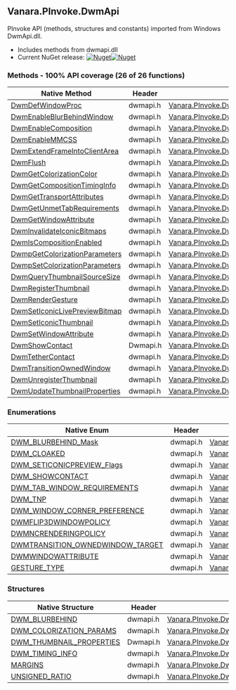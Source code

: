 ## Vanara.PInvoke.DwmApi  
PInvoke API (methods, structures and constants) imported from Windows DwmApi.dll.

- Includes methods from dwmapi.dll  
- Current NuGet release: [![Nuget](https://img.shields.io/nuget/v/Vanara.PInvoke.DwmApi?logo=nuget&style=flat-square)![Nuget](https://img.shields.io/nuget/dt/Vanara.PInvoke.DwmApi?label=%20&style=flat-square)](https://www.nuget.org/packages/Vanara.PInvoke.DwmApi)  
### Methods - 100% API coverage (26 of 26 functions)  
Native Method | Header | Managed Method  
--- | --- | ---  
[DwmDefWindowProc](https://www.google.com/search?num=5&q=DwmDefWindowProc+site%3Alearn.microsoft.com) | dwmapi.h | [Vanara.PInvoke.DwmApi.DwmDefWindowProc](https://github.com/dahall/Vanara/search?l=C%23&q=DwmDefWindowProc)  
[DwmEnableBlurBehindWindow](https://www.google.com/search?num=5&q=DwmEnableBlurBehindWindow+site%3Alearn.microsoft.com) | dwmapi.h | [Vanara.PInvoke.DwmApi.DwmEnableBlurBehindWindow](https://github.com/dahall/Vanara/search?l=C%23&q=DwmEnableBlurBehindWindow)  
[DwmEnableComposition](https://www.google.com/search?num=5&q=DwmEnableComposition+site%3Alearn.microsoft.com) | dwmapi.h | [Vanara.PInvoke.DwmApi.DwmEnableComposition](https://github.com/dahall/Vanara/search?l=C%23&q=DwmEnableComposition)  
[DwmEnableMMCSS](https://www.google.com/search?num=5&q=DwmEnableMMCSS+site%3Alearn.microsoft.com) | dwmapi.h | [Vanara.PInvoke.DwmApi.DwmEnableMMCSS](https://github.com/dahall/Vanara/search?l=C%23&q=DwmEnableMMCSS)  
[DwmExtendFrameIntoClientArea](https://www.google.com/search?num=5&q=DwmExtendFrameIntoClientArea+site%3Alearn.microsoft.com) | dwmapi.h | [Vanara.PInvoke.DwmApi.DwmExtendFrameIntoClientArea](https://github.com/dahall/Vanara/search?l=C%23&q=DwmExtendFrameIntoClientArea)  
[DwmFlush](https://www.google.com/search?num=5&q=DwmFlush+site%3Alearn.microsoft.com) | dwmapi.h | [Vanara.PInvoke.DwmApi.DwmFlush](https://github.com/dahall/Vanara/search?l=C%23&q=DwmFlush)  
[DwmGetColorizationColor](https://www.google.com/search?num=5&q=DwmGetColorizationColor+site%3Alearn.microsoft.com) | dwmapi.h | [Vanara.PInvoke.DwmApi.DwmGetColorizationColor](https://github.com/dahall/Vanara/search?l=C%23&q=DwmGetColorizationColor)  
[DwmGetCompositionTimingInfo](https://www.google.com/search?num=5&q=DwmGetCompositionTimingInfo+site%3Alearn.microsoft.com) | dwmapi.h | [Vanara.PInvoke.DwmApi.DwmGetCompositionTimingInfo](https://github.com/dahall/Vanara/search?l=C%23&q=DwmGetCompositionTimingInfo)  
[DwmGetTransportAttributes](https://www.google.com/search?num=5&q=DwmGetTransportAttributes+site%3Alearn.microsoft.com) | dwmapi.h | [Vanara.PInvoke.DwmApi.DwmGetTransportAttributes](https://github.com/dahall/Vanara/search?l=C%23&q=DwmGetTransportAttributes)  
[DwmGetUnmetTabRequirements](https://www.google.com/search?num=5&q=DwmGetUnmetTabRequirements+site%3Alearn.microsoft.com) | dwmapi.h | [Vanara.PInvoke.DwmApi.DwmGetUnmetTabRequirements](https://github.com/dahall/Vanara/search?l=C%23&q=DwmGetUnmetTabRequirements)  
[DwmGetWindowAttribute](https://www.google.com/search?num=5&q=DwmGetWindowAttribute+site%3Alearn.microsoft.com) | dwmapi.h | [Vanara.PInvoke.DwmApi.DwmGetWindowAttribute](https://github.com/dahall/Vanara/search?l=C%23&q=DwmGetWindowAttribute)  
[DwmInvalidateIconicBitmaps](https://www.google.com/search?num=5&q=DwmInvalidateIconicBitmaps+site%3Alearn.microsoft.com) | dwmapi.h | [Vanara.PInvoke.DwmApi.DwmInvalidateIconicBitmaps](https://github.com/dahall/Vanara/search?l=C%23&q=DwmInvalidateIconicBitmaps)  
[DwmIsCompositionEnabled](https://www.google.com/search?num=5&q=DwmIsCompositionEnabled+site%3Alearn.microsoft.com) | dwmapi.h | [Vanara.PInvoke.DwmApi.DwmIsCompositionEnabled](https://github.com/dahall/Vanara/search?l=C%23&q=DwmIsCompositionEnabled)  
[DwmpGetColorizationParameters](https://www.google.com/search?num=5&q=DwmpGetColorizationParameters+site%3Alearn.microsoft.com) | dwmapi.h | [Vanara.PInvoke.DwmApi.DwmpGetColorizationParameters](https://github.com/dahall/Vanara/search?l=C%23&q=DwmpGetColorizationParameters)  
[DwmpSetColorizationParameters](https://www.google.com/search?num=5&q=DwmpSetColorizationParameters+site%3Alearn.microsoft.com) | dwmapi.h | [Vanara.PInvoke.DwmApi.DwmpSetColorizationParameters](https://github.com/dahall/Vanara/search?l=C%23&q=DwmpSetColorizationParameters)  
[DwmQueryThumbnailSourceSize](https://www.google.com/search?num=5&q=DwmQueryThumbnailSourceSize+site%3Alearn.microsoft.com) | dwmapi.h | [Vanara.PInvoke.DwmApi.DwmQueryThumbnailSourceSize](https://github.com/dahall/Vanara/search?l=C%23&q=DwmQueryThumbnailSourceSize)  
[DwmRegisterThumbnail](https://www.google.com/search?num=5&q=DwmRegisterThumbnail+site%3Alearn.microsoft.com) | dwmapi.h | [Vanara.PInvoke.DwmApi.DwmRegisterThumbnail](https://github.com/dahall/Vanara/search?l=C%23&q=DwmRegisterThumbnail)  
[DwmRenderGesture](https://www.google.com/search?num=5&q=DwmRenderGesture+site%3Alearn.microsoft.com) | dwmapi.h | [Vanara.PInvoke.DwmApi.DwmRenderGesture](https://github.com/dahall/Vanara/search?l=C%23&q=DwmRenderGesture)  
[DwmSetIconicLivePreviewBitmap](https://www.google.com/search?num=5&q=DwmSetIconicLivePreviewBitmap+site%3Alearn.microsoft.com) | dwmapi.h | [Vanara.PInvoke.DwmApi.DwmSetIconicLivePreviewBitmap](https://github.com/dahall/Vanara/search?l=C%23&q=DwmSetIconicLivePreviewBitmap)  
[DwmSetIconicThumbnail](https://www.google.com/search?num=5&q=DwmSetIconicThumbnail+site%3Alearn.microsoft.com) | dwmapi.h | [Vanara.PInvoke.DwmApi.DwmSetIconicThumbnail](https://github.com/dahall/Vanara/search?l=C%23&q=DwmSetIconicThumbnail)  
[DwmSetWindowAttribute](https://www.google.com/search?num=5&q=DwmSetWindowAttribute+site%3Alearn.microsoft.com) | dwmapi.h | [Vanara.PInvoke.DwmApi.DwmSetWindowAttribute](https://github.com/dahall/Vanara/search?l=C%23&q=DwmSetWindowAttribute)  
[DwmShowContact](https://www.google.com/search?num=5&q=DwmShowContact+site%3Alearn.microsoft.com) | Dwmapi.h | [Vanara.PInvoke.DwmApi.DwmShowContact](https://github.com/dahall/Vanara/search?l=C%23&q=DwmShowContact)  
[DwmTetherContact](https://www.google.com/search?num=5&q=DwmTetherContact+site%3Alearn.microsoft.com) | dwmapi.h | [Vanara.PInvoke.DwmApi.DwmTetherContact](https://github.com/dahall/Vanara/search?l=C%23&q=DwmTetherContact)  
[DwmTransitionOwnedWindow](https://www.google.com/search?num=5&q=DwmTransitionOwnedWindow+site%3Alearn.microsoft.com) | dwmapi.h | [Vanara.PInvoke.DwmApi.DwmTransitionOwnedWindow](https://github.com/dahall/Vanara/search?l=C%23&q=DwmTransitionOwnedWindow)  
[DwmUnregisterThumbnail](https://www.google.com/search?num=5&q=DwmUnregisterThumbnail+site%3Alearn.microsoft.com) | dwmapi.h | [Vanara.PInvoke.DwmApi.DwmUnregisterThumbnail](https://github.com/dahall/Vanara/search?l=C%23&q=DwmUnregisterThumbnail)  
[DwmUpdateThumbnailProperties](https://www.google.com/search?num=5&q=DwmUpdateThumbnailProperties+site%3Alearn.microsoft.com) | dwmapi.h | [Vanara.PInvoke.DwmApi.DwmUpdateThumbnailProperties](https://github.com/dahall/Vanara/search?l=C%23&q=DwmUpdateThumbnailProperties)  
### Enumerations  
Native Enum | Header | Managed Enum  
--- | --- | ---  
[DWM_BLURBEHIND_Mask](https://www.google.com/search?num=5&q=DWM_BLURBEHIND_Mask+site%3Alearn.microsoft.com) | dwmapi.h | [Vanara.PInvoke.DwmApi.DWM_BLURBEHIND_Mask](https://github.com/dahall/Vanara/search?l=C%23&q=DWM_BLURBEHIND_Mask)  
[DWM_CLOAKED](https://www.google.com/search?num=5&q=DWM_CLOAKED+site%3Alearn.microsoft.com) | dwmapi.h | [Vanara.PInvoke.DwmApi.DWM_CLOAKED](https://github.com/dahall/Vanara/search?l=C%23&q=DWM_CLOAKED)  
[DWM_SETICONICPREVIEW_Flags](https://www.google.com/search?num=5&q=DWM_SETICONICPREVIEW_Flags+site%3Alearn.microsoft.com) | dwmapi.h | [Vanara.PInvoke.DwmApi.DWM_SETICONICPREVIEW_Flags](https://github.com/dahall/Vanara/search?l=C%23&q=DWM_SETICONICPREVIEW_Flags)  
[DWM_SHOWCONTACT](https://www.google.com/search?num=5&q=DWM_SHOWCONTACT+site%3Alearn.microsoft.com) | dwmapi.h | [Vanara.PInvoke.DwmApi.DWM_SHOWCONTACT](https://github.com/dahall/Vanara/search?l=C%23&q=DWM_SHOWCONTACT)  
[DWM_TAB_WINDOW_REQUIREMENTS](https://www.google.com/search?num=5&q=DWM_TAB_WINDOW_REQUIREMENTS+site%3Alearn.microsoft.com) | dwmapi.h | [Vanara.PInvoke.DwmApi.DWM_TAB_WINDOW_REQUIREMENTS](https://github.com/dahall/Vanara/search?l=C%23&q=DWM_TAB_WINDOW_REQUIREMENTS)  
[DWM_TNP](https://www.google.com/search?num=5&q=DWM_TNP+site%3Alearn.microsoft.com) | dwmapi.h | [Vanara.PInvoke.DwmApi.DWM_TNP](https://github.com/dahall/Vanara/search?l=C%23&q=DWM_TNP)  
[DWM_WINDOW_CORNER_PREFERENCE](https://www.google.com/search?num=5&q=DWM_WINDOW_CORNER_PREFERENCE+site%3Alearn.microsoft.com) | dwmapi.h | [Vanara.PInvoke.DwmApi.DWM_WINDOW_CORNER_PREFERENCE](https://github.com/dahall/Vanara/search?l=C%23&q=DWM_WINDOW_CORNER_PREFERENCE)  
[DWMFLIP3DWINDOWPOLICY](https://www.google.com/search?num=5&q=DWMFLIP3DWINDOWPOLICY+site%3Alearn.microsoft.com) | dwmapi.h | [Vanara.PInvoke.DwmApi.DWMFLIP3DWINDOWPOLICY](https://github.com/dahall/Vanara/search?l=C%23&q=DWMFLIP3DWINDOWPOLICY)  
[DWMNCRENDERINGPOLICY](https://www.google.com/search?num=5&q=DWMNCRENDERINGPOLICY+site%3Alearn.microsoft.com) | dwmapi.h | [Vanara.PInvoke.DwmApi.DWMNCRENDERINGPOLICY](https://github.com/dahall/Vanara/search?l=C%23&q=DWMNCRENDERINGPOLICY)  
[DWMTRANSITION_OWNEDWINDOW_TARGET](https://www.google.com/search?num=5&q=DWMTRANSITION_OWNEDWINDOW_TARGET+site%3Alearn.microsoft.com) | dwmapi.h | [Vanara.PInvoke.DwmApi.DWMTRANSITION_OWNEDWINDOW_TARGET](https://github.com/dahall/Vanara/search?l=C%23&q=DWMTRANSITION_OWNEDWINDOW_TARGET)  
[DWMWINDOWATTRIBUTE](https://www.google.com/search?num=5&q=DWMWINDOWATTRIBUTE+site%3Alearn.microsoft.com) | dwmapi.h | [Vanara.PInvoke.DwmApi.DWMWINDOWATTRIBUTE](https://github.com/dahall/Vanara/search?l=C%23&q=DWMWINDOWATTRIBUTE)  
[GESTURE_TYPE](https://www.google.com/search?num=5&q=GESTURE_TYPE+site%3Alearn.microsoft.com) | dwmapi.h | [Vanara.PInvoke.DwmApi.GESTURE_TYPE](https://github.com/dahall/Vanara/search?l=C%23&q=GESTURE_TYPE)  
### Structures  
Native Structure | Header | Managed Structure  
--- | --- | ---  
[DWM_BLURBEHIND](https://www.google.com/search?num=5&q=DWM_BLURBEHIND+site%3Alearn.microsoft.com) | dwmapi.h | [Vanara.PInvoke.DwmApi.DWM_BLURBEHIND](https://github.com/dahall/Vanara/search?l=C%23&q=DWM_BLURBEHIND)  
[DWM_COLORIZATION_PARAMS](https://www.google.com/search?num=5&q=DWM_COLORIZATION_PARAMS+site%3Alearn.microsoft.com) | dwmapi.h | [Vanara.PInvoke.DwmApi.DWM_COLORIZATION_PARAMS](https://github.com/dahall/Vanara/search?l=C%23&q=DWM_COLORIZATION_PARAMS)  
[DWM_THUMBNAIL_PROPERTIES](https://www.google.com/search?num=5&q=DWM_THUMBNAIL_PROPERTIES+site%3Alearn.microsoft.com) | Dwmapi.h | [Vanara.PInvoke.DwmApi.DWM_THUMBNAIL_PROPERTIES](https://github.com/dahall/Vanara/search?l=C%23&q=DWM_THUMBNAIL_PROPERTIES)  
[DWM_TIMING_INFO](https://www.google.com/search?num=5&q=DWM_TIMING_INFO+site%3Alearn.microsoft.com) | dwmapi.h | [Vanara.PInvoke.DwmApi.DWM_TIMING_INFO](https://github.com/dahall/Vanara/search?l=C%23&q=DWM_TIMING_INFO)  
[MARGINS](https://www.google.com/search?num=5&q=MARGINS+site%3Alearn.microsoft.com) | dwmapi.h | [Vanara.PInvoke.DwmApi.MARGINS](https://github.com/dahall/Vanara/search?l=C%23&q=MARGINS)  
[UNSIGNED_RATIO](https://www.google.com/search?num=5&q=UNSIGNED_RATIO+site%3Alearn.microsoft.com) | dwmapi.h | [Vanara.PInvoke.DwmApi.UNSIGNED_RATIO](https://github.com/dahall/Vanara/search?l=C%23&q=UNSIGNED_RATIO)  
